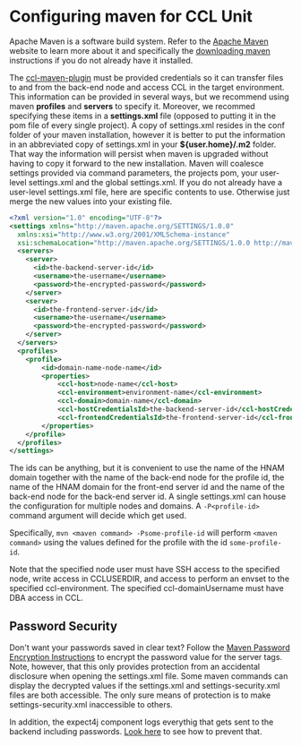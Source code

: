 # Configuring maven for CCL Unit

Apache Maven is a software build system. Refer to the [Apache Maven][apache-maven] website to learn more about it and specifically
the [downloading maven] instructions if you do not already have it installed.

[apache-maven]:https://maven.apache.org/
[downloading maven]:https://maven.apache.org/download.html

The [ccl-maven-plugin][ccl-maven-plugin] must be provided credentials so it can transfer files to and from the back-end node and access CCL 
in the target environment. This information can be provided in several ways, but we recommend using maven <b>profiles</b> and <b>servers</b> to specify it. 
Moreover, we recommed specifying these items in a <b>settings.xml</b> file (opposed to putting it in the pom file of every single project). 
A copy of settings.xml resides in the conf folder of your maven installation, however it is better to put the information in an abbreviated copy of 
settings.xml in your <b>${user.home}/.m2</b> folder. That way the information will persist when maven is upgraded without having to copy it 
forward to the new installation. Maven will coalesce settings provided via command parameters, the projects pom, your user-level settings.xml and the global
settings.xml. If you do not already have a user-level settings.xml file, here are specific contents to use. 
Otherwise just merge the new values into your existing file.

```xml
<?xml version="1.0" encoding="UTF-8"?>
<settings xmlns="http://maven.apache.org/SETTINGS/1.0.0"
  xmlns:xsi="http://www.w3.org/2001/XMLSchema-instance"
  xsi:schemaLocation="http://maven.apache.org/SETTINGS/1.0.0 http://maven.apache.org/xsd/settings-1.0.0.xsd">
  <servers>
    <server>
      <id>the-backend-server-id</id>
      <username>the-username</username>
      <password>the-encrypted-password</password>
    </server>
    <server>
      <id>the-frontend-server-id</id>
      <username>the-username</username>
      <password>the-encrypted-password</password>
    </server>
  </servers>
  <profiles>
    <profile>
        <id>domain-name-node-name</id>
        <properties>
            <ccl-host>node-name</ccl-host>
            <ccl-environment>environment-name</ccl-environment>
            <ccl-domain>domain-name</ccl-domain>
            <ccl-hostCredentialsId>the-backend-server-id</ccl-hostCredentialsId>
            <ccl-frontendCredentialsId>the-frontend-server-id</ccl-frontendCredentialsId>
        </properties>
    </profile>  
  </profiles>
</settings>  
```

The ids can be anything, but it is convenient to use the name of the HNAM domain together with the name of the back-end node for the profile id, 
the name of the HNAM domain for the front-end server id and the name of the back-end node for the back-end server id. 
A single settings.xml can house the configuration for multiple nodes and domains. A `-P<profile-id>` command argument will decide which get used.

Specifically, `mvn <maven command> -Psome-profile-id` will perform `<maven command>` using the values defined for the profile with the id `some-profile-id`.

Note that the specified node user must have SSH access to the specified node, write access in CCLUSERDIR, and access to perform an envset to the specified ccl-environment.
The specified ccl-domainUsername must have DBA access in CCL.

## Password Security
Don't want your passwords saved in clear text? Follow the [Maven Password Encryption Instructions](http://maven.apache.org/guides/mini/guide-encryption.html) to
encrypt the password value for the server tags. Note, however, that this only provides protection from an accidental disclosure when opening the settings.xml file. 
Some maven commands can display the decrypted values if the settings.xml and settings-security.xml files are both accessible. The only sure means of protection is to make 
settings-security.xml inaccessible to others.

In addition, the expect4j component logs everythig that gets sent to the backend including passwords. [Look here][password-logging-prevention] to see how to prevent that.

[ccl-maven-plugin]:../ccl-maven-plugin/README.md
[password-logging-prevention]:../ccl-maven-plugin/doc/PASSWORDLOGGING.md